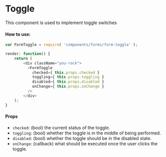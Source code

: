 Toggle
=========

This component is used to implement toggle switches

#### How to use:

```js
var FormToggle = require( 'components/forms/form-toggle' );

render: function() {
	return (
		<div className="you-rock">
		  <FormToggle
			checked={ this.props.checked }
			toggling={ this.props.toggling }
			disabled={ this.props.disabled }
			onChange={ this.props.onChange }
		  />
		</div>
	);
}
```

#### Props

* `checked`: (bool) the current status of the toggle.
* `toggling`: (bool) whether the toggle is in the middle of being performed.
* `disabled`: (bool) whether the toggle should be in the disabled state.
* `onChange`: (callback) what should be executed once the user clicks the toggle.
